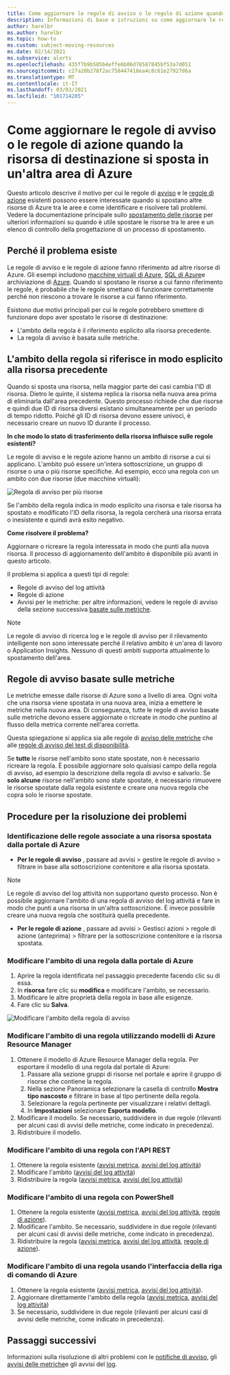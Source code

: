 ```yaml
---
title: Come aggiornare le regole di avviso o le regole di azione quando la risorsa di destinazione si sposta in un'altra area di Azure
description: Informazioni di base e istruzioni su come aggiornare le regole di avviso o le regole di azione quando la risorsa di destinazione viene spostata in un'altra area di Azure.
author: harelbr
ms.author: harelbr
ms.topic: how-to
ms.custom: subject-moving-resources
ms.date: 02/14/2021
ms.subservice: alerts
ms.openlocfilehash: 435f7b9b585b4effe6b06d78587845bf53a7d051
ms.sourcegitcommit: c27a20b278f2ac758447418ea4c8c61e27927d6a
ms.translationtype: MT
ms.contentlocale: it-IT
ms.lasthandoff: 03/03/2021
ms.locfileid: "101714205"
---
```

# <a name="how-to-update-alert-rules-or-action-rules-when-their-target-resource-moves-to-a-different-azure-region"></a>Come aggiornare le regole di avviso o le regole di azione quando la risorsa di destinazione si sposta in un'altra area di Azure

Questo articolo descrive il motivo per cui le regole di [avviso](./alerts-overview.md) e le [regole di azione](./alerts-action-rules.md) esistenti possono essere interessate quando si spostano altre risorse di Azure tra le aree e come identificare e risolvere tali problemi. Vedere la documentazione principale sullo [spostamento delle risorse](../../azure-resource-manager/management/move-region.md) per ulteriori informazioni su quando è utile spostare le risorse tra le aree e un elenco di controllo della progettazione di un processo di spostamento.

## <a name="why-the-problem-exists"></a>Perché il problema esiste

Le regole di avviso e le regole di azione fanno riferimento ad altre risorse di Azure. Gli esempi includono [macchine virtuali di Azure](../../site-recovery/azure-to-azure-tutorial-migrate.md), [SQL di Azure](../../azure-sql/database/move-resources-across-regions.md)e archiviazione di [Azure](../../storage/common/storage-account-move.md). Quando si spostano le risorse a cui fanno riferimento le regole, è probabile che le regole smettano di funzionare correttamente perché non riescono a trovare le risorse a cui fanno riferimento.

Esistono due motivi principali per cui le regole potrebbero smettere di funzionare dopo aver spostato le risorse di destinazione:

- L'ambito della regola è il riferimento esplicito alla risorsa precedente.
- La regola di avviso è basata sulle metriche.

## <a name="rule-scope-explicitly-refers-to-the-old-resource"></a>L'ambito della regola si riferisce in modo esplicito alla risorsa precedente

Quando si sposta una risorsa, nella maggior parte dei casi cambia l'ID di risorsa. Dietro le quinte, il sistema replica la risorsa nella nuova area prima di eliminarla dall'area precedente. Questo processo richiede che due risorse e quindi due ID di risorsa diversi esistano simultaneamente per un periodo di tempo ridotto. Poiché gli ID di risorsa devono essere univoci, è necessario creare un nuovo ID durante il processo. 

**In che modo lo stato di trasferimento della risorsa influisce sulle regole esistenti?**

Le regole di avviso e le regole azione hanno un ambito di risorse a cui si applicano. L'ambito può essere un'intera sottoscrizione, un gruppo di risorse o una o più risorse specifiche.
Ad esempio, ecco una regola con un ambito con due risorse (due macchine virtuali):

![Regola di avviso per più risorse](media/alerts-resource-move/multi-resource-alert-rule.png)

Se l'ambito della regola indica in modo esplicito una risorsa e tale risorsa ha spostato e modificato l'ID della risorsa, la regola cercherà una risorsa errata o inesistente e quindi avrà esito negativo.

**Come risolvere il problema?**

Aggiornare o ricreare la regola interessata in modo che punti alla nuova risorsa. Il processo di aggiornamento dell'ambito è disponibile più avanti in questo articolo.

Il problema si applica a questi tipi di regole:

- Regole di avviso del log attività
- Regole di azione
- Avvisi per le metriche: per altre informazioni, vedere le regole di avviso della sezione successiva [basate sulle metriche](#alert-rules-based-on-metrics).

> [!NOTE]
> Le regole di avviso di ricerca log e le regole di avviso per il rilevamento intelligente non sono interessate perché il relativo ambito è un'area di lavoro o Application Insights. Nessuno di questi ambiti supporta attualmente lo spostamento dell'area.

## <a name="alert-rules-based-on-metrics"></a>Regole di avviso basate sulle metriche

Le metriche emesse dalle risorse di Azure sono a livello di area. Ogni volta che una risorsa viene spostata in una nuova area, inizia a emettere le metriche nella nuova area. Di conseguenza, tutte le regole di avviso basate sulle metriche devono essere aggiornate o ricreate in modo che puntino al flusso della metrica corrente nell'area corretta.

Questa spiegazione si applica sia alle regole di [avviso delle metriche](alerts-metric-overview.md) che alle [regole di avviso del test di disponibilità](../app/monitor-web-app-availability.md).

Se **tutte** le risorse nell'ambito sono state spostate, non è necessario ricreare la regola. È possibile aggiornare solo qualsiasi campo della regola di avviso, ad esempio la descrizione della regola di avviso e salvarlo.
Se **solo alcune** risorse nell'ambito sono state spostate, è necessario rimuovere le risorse spostate dalla regola esistente e creare una nuova regola che copra solo le risorse spostate.

## <a name="procedures-to-fix-problems"></a>Procedure per la risoluzione dei problemi

### <a name="identifying-rules-associated-with-a-moved-resource-from-the-azure-portal"></a>Identificazione delle regole associate a una risorsa spostata dalla portale di Azure

- **Per le regole di avviso** , passare ad avvisi > gestire le regole di avviso > filtrare in base alla sottoscrizione contenitore e alla risorsa spostata.
> [!NOTE]
> Le regole di avviso del log attività non supportano questo processo. Non è possibile aggiornare l'ambito di una regola di avviso del log attività e fare in modo che punti a una risorsa in un'altra sottoscrizione. È invece possibile creare una nuova regola che sostituirà quella precedente.

- **Per le regole di azione** , passare ad avvisi > Gestisci azioni > regole di azione (anteprima) > filtrare per la sottoscrizione contenitore e la risorsa spostata.

### <a name="change-scope-of-a-rule-from-the-azure-portal"></a>Modificare l'ambito di una regola dalla portale di Azure

1. Aprire la regola identificata nel passaggio precedente facendo clic su di essa.
2. In **risorsa** fare clic su **modifica** e modificare l'ambito, se necessario.
3. Modificare le altre proprietà della regola in base alle esigenze.
4. Fare clic su **Salva**.

![Modificare l'ambito della regola di avviso](media/alerts-resource-move/change-alert-rule-scope.png)

### <a name="change-the-scope-of-a-rule-using-azure-resource-manager-templates"></a>Modificare l'ambito di una regola utilizzando modelli di Azure Resource Manager

1. Ottenere il modello di Azure Resource Manager della regola.  Per esportare il modello di una regola dal portale di Azure:
   1. Passare alla sezione gruppi di risorse nel portale e aprire il gruppo di risorse che contiene la regola.
   2. Nella sezione Panoramica selezionare la casella di controllo **Mostra tipo nascosto** e filtrare in base al tipo pertinente della regola.
   3. Selezionare la regola pertinente per visualizzare i relativi dettagli.
   4. In **Impostazioni** selezionare **Esporta modello**.
2. Modificare il modello. Se necessario, suddividere in due regole (rilevanti per alcuni casi di avvisi delle metriche, come indicato in precedenza).
3. Ridistribuire il modello.

### <a name="change-scope-of-a-rule-using-rest-api"></a>Modificare l'ambito di una regola con l'API REST

1. Ottenere la regola esistente ([avvisi metrica](/rest/api/monitor/metricalerts/get), [avvisi del log attività](/rest/api/monitor/activitylogalerts/get))
2. Modificare l'ambito ([avvisi del log attività](/rest/api/monitor/activitylogalerts/update))
3. Ridistribuire la regola ([avvisi metrica](/rest/api/monitor/metricalerts/createorupdate), [avvisi del log attività](/rest/api/monitor/activitylogalerts/createorupdate))

### <a name="change-scope-of-a-rule-using-powershell"></a>Modificare l'ambito di una regola con PowerShell

1. Ottenere la regola esistente ([avvisi metrica](/powershell/module/az.monitor/get-azmetricalertrulev2), [avvisi del log attività](/powershell/module/az.monitor/get-azactivitylogalert), [regole di azione](/powershell/module/az.alertsmanagement/get-azactionrule)).
2. Modificare l'ambito. Se necessario, suddividere in due regole (rilevanti per alcuni casi di avvisi delle metriche, come indicato in precedenza).
3. Ridistribuire la regola ([avvisi metrica](/powershell/module/az.monitor/add-azmetricalertrulev2), [avvisi del log attività](/powershell/module/az.monitor/enable-azactivitylogalert), [regole di azione](/powershell/module/az.alertsmanagement/set-azactionrule)).

### <a name="change-the-scope-of-a-rule-using-azure-cli"></a>Modificare l'ambito di una regola usando l'interfaccia della riga di comando di Azure

1.  Ottenere la regola esistente ([avvisi metrica](/cli/azure/monitor/metrics/alert#az-monitor-metrics-alert-show), [avvisi del log attività](/cli/azure/monitor/activity-log/alert#az-monitor-activity-log-alert-list)).
2.  Aggiornare direttamente l'ambito della regola ([avvisi metrica](/cli/azure/monitor/metrics/alert#az-monitor-metrics-alert-update), [avvisi del log attività](/cli/azure/monitor/activity-log/alert/scope))
3.  Se necessario, suddividere in due regole (rilevanti per alcuni casi di avvisi delle metriche, come indicato in precedenza).

## <a name="next-steps"></a>Passaggi successivi

Informazioni sulla risoluzione di altri problemi con le [notifiche di avviso](alerts-troubleshoot.md), gli [avvisi delle metriche](alerts-troubleshoot-metric.md)e gli avvisi del [log](alerts-troubleshoot-log.md).